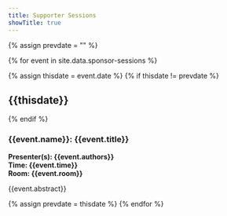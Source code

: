 ```yaml
---
title: Supporter Sessions
showTitle: true
---
```


{% assign prevdate = "" %}

{% for event in site.data.sponsor-sessions %}

{% assign thisdate = event.date %}
{% if thisdate != prevdate %}
<h2 class="alert alert-info">{{thisdate}}</h2>
{% endif %}

<h3>{{event.name}}: {{event.title}}</h3>
<p><b>
Presenter(s): {{event.authors}}<br/>
Time: {{event.time}}<br/>
Room: {{event.room}}</b></p>

{{event.abstract}}

{% assign prevdate = thisdate %}
{% endfor %}
